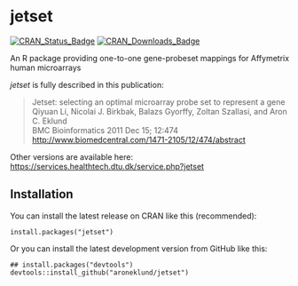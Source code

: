 jetset
======

[![CRAN_Status_Badge](http://www.r-pkg.org/badges/version/jetset)](https://cran.r-project.org/package=jetset)
[![CRAN_Downloads_Badge](http://cranlogs.r-pkg.org/badges/jetset)](https://cran.r-project.org/package=jetset)

An R package providing one-to-one gene-probeset mappings for Affymetrix human microarrays

*jetset* is fully described in this publication:
> Jetset: selecting an optimal microarray probe set to represent a gene  
> Qiyuan Li, Nicolai J. Birkbak, Balazs Gyorffy, Zoltan Szallasi, and Aron C. Eklund  
> BMC Bioinformatics 2011 Dec 15; 12:474  
> http://www.biomedcentral.com/1471-2105/12/474/abstract  


Other versions are available here:
https://services.healthtech.dtu.dk/service.php?jetset


Installation
------------

You can install the latest release on CRAN like this (recommended):

	install.packages("jetset")


Or you can install the latest development version from GitHub like this:

	## install.packages("devtools")
	devtools::install_github("aroneklund/jetset")
